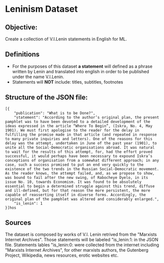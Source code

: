 # Leninism Dataset

## Objective: 
Create a collection of V.I.Lenin statements in English for ML. 

## Definitions
* For the purposes of this dataset **a statement** will defined as a phrase written by Lenin and translated into english in order to be published under the name V.I.Lenin.
* Statements will **NOT** include: titles, subtitles, footnotes 
## Structure of the JSON file: 
```
[{
	"publication": "What is to be Done?",
	"statement": "According to the author’s original plan, the present pamphlet was to have been devoted to a detailed development of the ideas expressed in the article “Where To Begin”, (Iskra, No. 4, May 1901). We must first apologise to the reader for the delay in fulfilling the promise made in that article (and repeated in response to many private inquiries and letters). One of the reasons for this delay was the attempt, undertaken in June of the past year (1901), to unite all the Social-Democratic organisations abroad. It was natural to wait for the results of this attempt, for, had the effort proved successful, it would perhaps have been necessary to expound Iskra’s conceptions of organisation from a somewhat different approach; in any case, such a success promised to put an end very quickly to the existence of the two trends in the Russian Social-Democratic movement. As the reader knows, the attempt failed, and, as we propose to show, was bound to fail after the new swing, of Rabocheye Dyelo, in its issue No. 10, towards Economism. It was found to be absolutely essential to begin a determined struggle against this trend, diffuse and ill-defined, but for that reason the more persistent, the more capable of reasserting itself in diverse forms. Accordingly, the original plan of the pamphlet was altered and considerably enlarged.",
	"is_lenin": 1
}]hos
```

## Sources
The dataset is composed by works of V.I. Lenin retrived from the "Marxists Internet Archives". Those statements will be labeled "is_lenin:1: in the JSON file. Statements lables "is_lenin:0: were collected from the internet including "Marxists Internet Archives", for other marxists authors, the Gutenberg Project, Wikipedia, news resources, erotic websites etc. 
